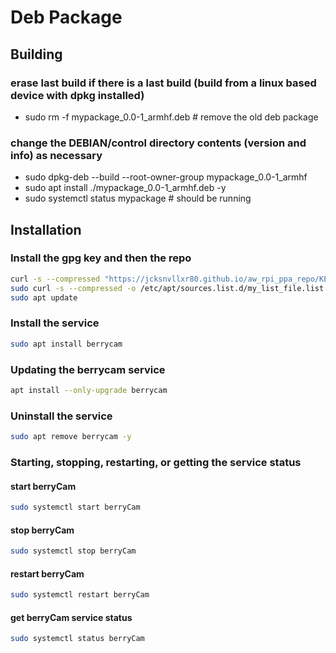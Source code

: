 # Deb Package

## Building

### erase last build if there is a last build (build from a linux based device with dpkg installed)

- sudo rm -f mypackage_0.0-1_armhf.deb  # remove the old deb package

### change the DEBIAN/control directory contents (version and info) as necessary

- sudo dpkg-deb --build --root-owner-group mypackage_0.0-1_armhf
- sudo apt install ./mypackage_0.0-1_armhf.deb -y
- sudo systemctl status mypackage  # should be running

## Installation

### Install the gpg key and then the repo

```bash
curl -s --compressed "https://jcksnvllxr80.github.io/aw_rpi_ppa_repo/KEY.gpg" | sudo apt-key add -
sudo curl -s --compressed -o /etc/apt/sources.list.d/my_list_file.list "https://jcksnvllxr80.github.io/aw_rpi_ppa_repo/my_list_file.list"
sudo apt update
```

### Install the service

```bash
sudo apt install berrycam
```

### Updating the berrycam service

```bash
apt install --only-upgrade berrycam
```

### Uninstall the service

```bash
sudo apt remove berrycam -y
```

### Starting, stopping, restarting, or getting the service status

#### start berryCam

```bash
sudo systemctl start berryCam
```

#### stop berryCam

```bash
sudo systemctl stop berryCam
```

#### restart berryCam

```bash
sudo systemctl restart berryCam
```

#### get berryCam service status

```bash
sudo systemctl status berryCam
```
